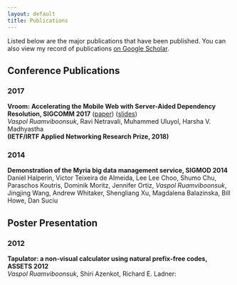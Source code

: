 ```yaml
---
layout: default
title: Publications
---
```


Listed below are the major publications that have been published. You can also view my record of publications [on Google Scholar](https://scholar.google.com/citations?user=nv_M3P8AAAAJ&hl=en).

## Conference Publications

### 2017

**Vroom: Accelerating the Mobile Web with Server-Aided Dependency Resolution, SIGCOMM 2017** ([paper](pdfs/vroom-sigcomm-17.pdf)) ([slides](https://docs.google.com/presentation/d/1AKqUnORLFiN3zoKrSxb2jSRHs-qVJiJG7YMuZw6rfFk/edit?usp=sharing))  
*Vaspol Ruamviboonsuk*, Ravi Netravali, Muhammed Uluyol, Harsha V. Madhyastha  
**(IETF/IRTF Applied Networking Research Prize, 2018)**

### 2014

**Demonstration of the Myria big data management service, SIGMOD 2014**  
Daniel Halperin, Victor Teixeira de Almeida, Lee Lee Choo, Shumo Chu, Paraschos Koutris, Dominik Moritz, Jennifer Ortiz, *Vaspol Ruamviboonsuk*, Jingjing Wang, Andrew Whitaker, Shengliang Xu, Magdalena Balazinska, Bill Howe, Dan Suciu


## Poster Presentation

### 2012

**Tapulator: a non-visual calculator using natural prefix-free codes, ASSETS 2012**   
*Vaspol Ruamviboonsuk*, Shiri Azenkot, Richard E. Ladner:
